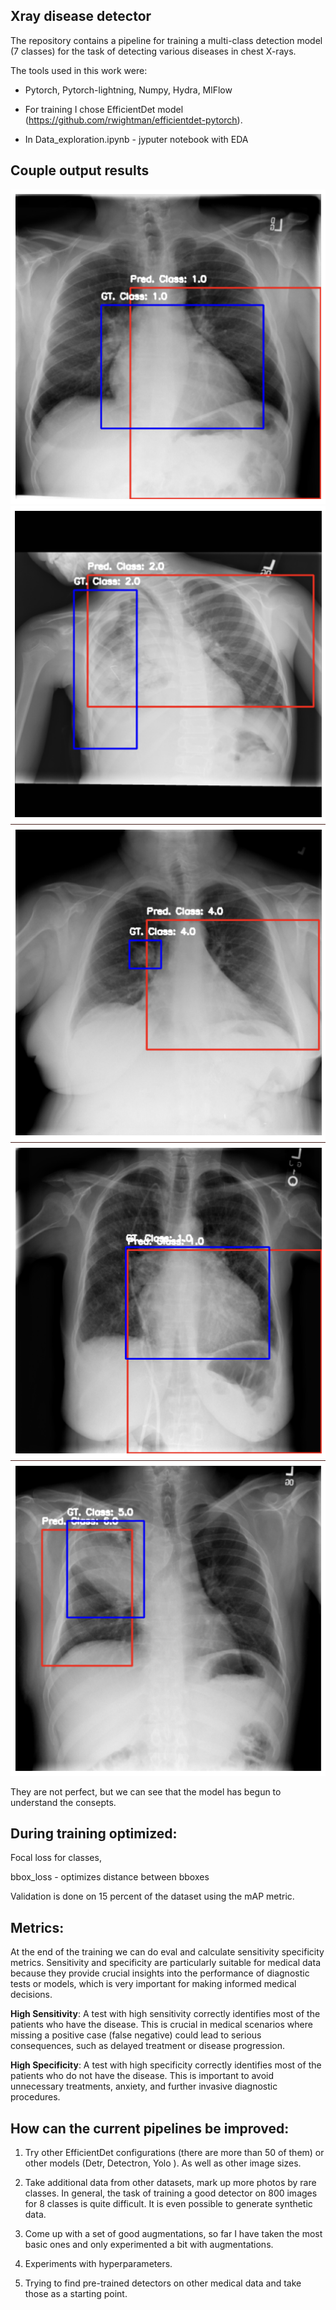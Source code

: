 ## Xray disease detector

  The repository contains a pipeline for training a multi-class detection model (7 classes) for the task of detecting various diseases in chest X-rays.

  

The tools used in this work were:

 - Pytorch, Pytorch-lightning, Numpy, Hydra, MlFlow

 - For training I chose EfficientDet model (https://github.com/rwightman/efficientdet-pytorch).
 - In Data_exploration.ipynb - jyputer notebook with EDA


## Couple output results

![alt text](results/results3.png)
![alt text](results/results2.png)
![alt text](results/results1.png)
![alt text](results/results4.png)
![alt text](results/results5.png)

They are not perfect, but we can see that the model has begun to understand the consepts. 

## During training optimized:

Focal loss for classes,

bbox_loss - optimizes distance between bboxes

Validation is done on 15 percent of the dataset using the mAP metric.

## Metrics: 
At the end of the training we can do eval and calculate sensitivity specificity metrics. Sensitivity and specificity are particularly suitable for medical data because they provide crucial insights into the performance of diagnostic tests or models, which is very important for making informed medical decisions.

  

**High Sensitivity**: A test with high sensitivity correctly identifies most of the patients who have the disease. This is crucial in medical scenarios where missing a positive case (false negative) could lead to serious consequences, such as delayed treatment or disease progression.

**High Specificity**: A test with high specificity correctly identifies most of the patients who do not have the disease. This is important to avoid unnecessary treatments, anxiety, and further invasive diagnostic procedures.

  

## How can the current pipelines be improved:

1) Try other EfficientDet configurations (there are more than 50 of them) or other models (Detr, Detectron, Yolo ). As well as other image sizes.

2) Take additional data from other datasets, mark up more photos by rare classes. In general, the task of training a good detector on 800 images for 8 classes is quite difficult. It is even possible to generate synthetic data.

3) Come up with a set of good augmentations, so far I have taken the most basic ones and only experimented a bit with augmentations.

4) Experiments with hyperparameters.

5) Trying to find pre-trained detectors on other medical data and take those as a starting point.

